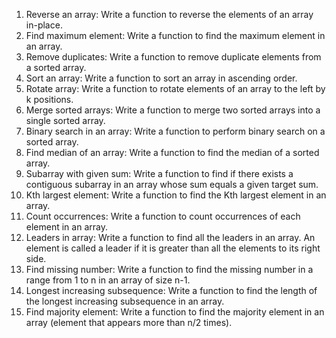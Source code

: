  1. Reverse an array: Write a function to reverse the elements of an array in-place.
 2. Find maximum element: Write a function to find the maximum element in an array.
 3. Remove duplicates: Write a function to remove duplicate elements from a sorted array.
 4. Sort an array: Write a function to sort an array in ascending order.
 5. Rotate array: Write a function to rotate elements of an array to the left by k positions.
 6. Merge sorted arrays: Write a function to merge two sorted arrays into a single sorted array.
 7. Binary search in an array: Write a function to perform binary search on a sorted array.
 8. Find median of an array: Write a function to find the median of a sorted array.
 9. Subarray with given sum: Write a function to find if there exists a contiguous subarray in an array whose sum equals a given target sum.
10. Kth largest element: Write a function to find the Kth largest element in an array.
11. Count occurrences: Write a function to count occurrences of each element in an array.
12. Leaders in array: Write a function to find all the leaders in an array. An element is called a leader if it is greater than all the elements to its right side.
13. Find missing number: Write a function to find the missing number in a range from 1 to n in an array of size n-1.
14. Longest increasing subsequence: Write a function to find the length of the longest increasing subsequence in an array.
15. Find majority element: Write a function to find the majority element in an array (element that appears more than n/2 times).




